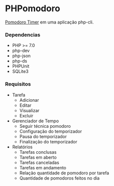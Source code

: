 # PHPomodoro
[Pomodoro Timer](https://en.wikipedia.org/wiki/Pomodoro_Technique)
em uma aplicação php-cli.

### Dependencias

* PHP >= 7.0
* php-dev
* php-json
* php-ds
* PHPUnit
* SQLite3

### Requisitos
* Tarefa
    * Adicionar
    * Editar
    * Visualizar
    * Excluir
* Gerenciador de Tempo
    * Seguir técnica pomodoro
    * Configuração do temporizador
    * Pausa do temporizador
    * Finalização do temporizador
* Relatórios
    * Tarefas conclusas
    * Tarefas em aberto
    * Tarefas canceladas
    * Tarefas em andamento
    * Relação quantidade de pomodoro por tarefa
    * Quantidade de pomodoros feitos no dia
